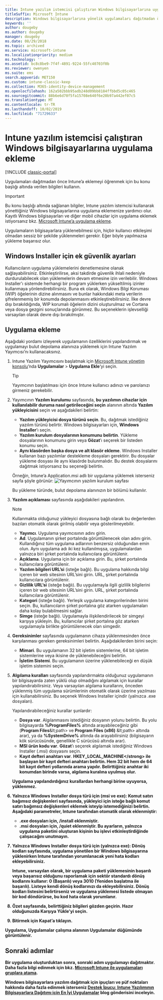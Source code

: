 ```yaml
---
title: Intune yazılım istemcisi çalıştıran Windows bilgisayarlarına uygulama ekleme
titleSuffix: Microsoft Intune
description: Windows bilgisayarlarına yönelik uygulamaları dağıtmadan önce Intune’a eklemeyi öğrenmek için bu konu başlığı altında verilen bilgileri kullanın.
keywords: ''
author: dougeby
ms.author: dougeby
manager: dougeby
ms.date: 08/29/2018
ms.topic: archived
ms.service: microsoft-intune
ms.localizationpriority: medium
ms.technology: ''
ms.assetid: bc8c8be9-7f4f-4891-9224-55fc40703f0b
ms.reviewer: owenyen
ms.suite: ems
search.appverid: MET150
ms.custom: intune-classic-keep
ms.collection: M365-identity-device-management
ms.openlocfilehash: 162a502bbb95adb248d09bb8184ffbbd5c05c465
ms.sourcegitcommit: 88b6e6d70f5fa15708e640f6e20b97a442ef07c5
ms.translationtype: MT
ms.contentlocale: tr-TR
ms.lasthandoff: 10/02/2019
ms.locfileid: "71729633"
---
```

# <a name="add-apps-for-windows-pcs-that-run-the-intune-software-client"></a>Intune yazılım istemcisi çalıştıran Windows bilgisayarlarına uygulama ekleme

[!INCLUDE [classic-portal](../../intune-classic/includes/classic-portal.md)]

Uygulamaları dağıtmadan önce Intune’a eklemeyi öğrenmek için bu konu başlığı altında verilen bilgileri kullanın.

> [!IMPORTANT]
> Bu konu başlığı altında sağlanan bilgiler, Intune yazılım istemcisi kullanarak yönettiğiniz Windows bilgisayarlarına uygulama eklemenize yardımcı olur. Kayıtlı Windows bilgisayarları ve diğer mobil cihazlar için uygulama eklemek istiyorsanız bkz. [Microsoft Intune’a uygulama ekleme](../apps/apps-add.md).

Uygulamaların bilgisayarlara yüklenebilmesi için, hiçbir kullanıcı etkileşimi olmadan sessiz bir şekilde yüklenmeleri gerekir. Eğer böyle yapılmazsa yükleme başarısız olur.

## <a name="additional-security-settings-for-windows-installer"></a>Windows Installer için ek güvenlik ayarları
Kullanıcıların uygulama yüklemelerini denetlemesine olanak sağlayabilirsiniz. Etkinleştirilirse, aksi takdirde güvenlik ihlali nedeniyle durdurulabilecek olan yüklemelerin devam etmesine izin verilebilir. Windows Installer'ı sistemde herhangi bir program yüklerken yükseltilmiş izinler kullanmaya yönlendirebilirsiniz. Buna ek olarak, Windows Bilgi Koruması (WIP) öğelerinin dizine alınmasını ve bunlar hakkındaki meta verilerin şifrelenmemiş bir konumda depolanmasını etkinleştirebilirsiniz. İlke devre dışı bırakıldığında, WIP korumalı öğelerin dizini oluşturulmaz ve Cortana veya dosya gezgini sonuçlarında görünmez. Bu seçeneklerin işlevselliği varsayılan olarak devre dışı bırakılmıştır. 

## <a name="add-the-app"></a>Uygulama ekleme
Aşağıdaki yordamı izleyerek uygulamanın özelliklerini yapılandırmak ve uygulamayı bulut depolama alanınıza yüklemek için Intune Yazılım Yayımcısı’nı kullanacaksınız.

1. Intune Yazılım Yayımcısını başlatmak için [Microsoft Intune yönetim konsolu](https://manage.microsoft.com)’nda **Uygulamalar** &gt; **Uygulama Ekle**‘yi seçin.

   > [!TIP]
   > Yayımcının başlatılması için önce Intune kullanıcı adınızı ve parolanızı girmeniz gerekebilir.

2. Yayımcının **Yazılım kurulumu** sayfasında, **bu yazılımın cihazlar için kullanılabilir duruma nasıl getirileceğini seçin** alanının altında **Yazılım yükleyicisini** seçin ve aşağıdakileri belirtin:

   - **Yazılım yükleyicisi dosya türünü seçin**. Bu, dağıtmak istediğiniz yazılım türünü belirtir. Windows bilgisayarları için, **Windows Installer**’ı seçin.
   - **Yazılım kurulum dosyalarının konumunu belirtin**. Yükleme dosyalarının konumunu girin veya **Gözat**’ı seçerek bir listeden konumu seçin.
   - **Aynı klasörden başka dosya ve alt klasör ekleme**. Windows Installer kullanan bazı yazılımlar destekleme dosyaları gerektirir. Bu dosyalar yükleme dosyası ile aynı klasörde bulunmalıdır. Bu destek dosyalarını dağıtmak istiyorsanız bu seçeneği belirtin.

   Örneğin, Intune’a Application.msi adlı bir uygulama yüklemek isterseniz sayfa şöyle görünür: ![Yayımcının yazılım kurulum sayfası](./media/add-apps-for-windows-pcs-in-microsoft-intune/publisher-for-pc.png)

   Bu yükleme türünde, bulut depolama alanınızın bir bölümü kullanılır.

3. **Yazılım açıklaması** sayfasında aşağıdakileri yapılandırın.

   > [!NOTE]
   > Kullanmakta olduğunuz yükleyici dosyasına bağlı olarak bu değerlerden bazıları otomatik olarak girilmiş olabilir veya gösterilmeyebilir.

   - **Yayımcı**. Uygulama yayımcısının adını girin.
   - **Ad**. Uygulamanın şirket portalında görüntülenecek olan adını girin.<br />Kullandığınız tüm uygulama adlarının benzersiz olduğundan emin olun. Aynı uygulama adı iki kez kullanılmışsa, uygulamalardan yalnızca biri şirket portalında kullanıcılara görüntülenir.
   - **Açıklama**. Uygulama için bir açıklama girin. Bu, şirket portalında kullanıcılara görüntülenir.
   - **Yazılım bilgileri URL’si** (isteğe bağlı). Bu uygulama hakkında bilgi içeren bir web sitesinin URL’sini girin. URL, şirket portalında kullanıcılara görüntülenir.
   - **Gizlilik URL’si** (isteğe bağlı). Bu uygulamayla ilgili gizlilik bilgilerini içeren bir web sitesinin URL’sini girin. URL, şirket portalında kullanıcılara görüntülenir.
   - **Kategori** (isteğe bağlı). Yerleşik uygulama kategorilerinden birini seçin. Bu, kullanıcıların şirket portalına göz atarken uygulamaları daha kolay bulabilmesini sağlar.
   - **Simge** (isteğe bağlı). Uygulamayla ilişkilendirilecek bir simgeyi karşıya yükleyin. Bu, kullanıcılar şirket portalına göz atarken uygulamayla birlikte görüntülenecek olan simgedir.

4. **Gereksinimler** sayfasında uygulamanın cihaza yüklenmesinden önce karşılanması gereken gereksinimleri belirtin. Aşağıdakilerden birini seçin:

   - **Mimari**. Bu uygulamanın 32 bit işletim sistemlerine, 64 bit işletim sistemlerine veya ikisine de yüklenebileceğini belirtin.
   - **İşletim Sistemi**. Bu uygulamanın üzerine yüklenebileceği en düşük işletim sistemini seçin.

5. **Algılama kuralları** sayfasında yapılandırmakta olduğunuz uygulamanın bir bilgisayarda zaten yüklü olup olmadığını algılamak için kurallar yapılandırabilirsiniz. Veya varsayılan algılama kurallarını, önceden yüklenmiş tüm uygulama sürümlerinin otomatik olarak üzerine yazılması için kullanabilirsiniz. Bu seçenek Windows Installer içindir (yalnızca .exe dosyaları).

   Yapılandırabileceğiniz kurallar şunlardır:
   - **Dosya var**. Algılanmasını istediğiniz dosyanın yolunu belirtin. Bu yolu bilgisayarda **%ProgramFiles%** altında arayabileceğiniz gibi (**Program Files**\&lt;path&gt; ve **Program Files (x86)** \&lt;path&gt; altında arar), ya da **%SystemDrive%** altında da arayabilirsiniz (bilgisayarın kök sürücüsünde, genellikle C sürücüsü altında arar).
   - **MSI ürün kodu var**. **Gözat**’ı seçerek algılamak istediğiniz Windows Installer (.msi) dosyasını seçin.
   - <strong>Kayıt defteri anahtarı var</strong>. <strong>HKEY_LOCAL_MACHINE\</strong> ile başlayan bir kayıt defteri anahtarı belirtin. Hem 32 bit hem de 64 bit kayıt defteri yollarında arama yapılır. Belirttiğiniz anahtar iki konumdan birinde varsa, algılama kuralına uyulmuş olur.

   Uygulama yapılandırdığınız kurallardan herhangi birine uyuyorsa, yüklenmez.

6. Yalnızca **Windows Installer** dosya türü için (msi ve exe): **Komut satırı bağımsız değişkenleri** sayfasında, yükleyici için isteğe bağlı komut satırı bağımsız değişkenleri eklemek isteyip istemediğinizi belirtin.
   Aşağıdaki parametreler, Intune tarafından otomatik olarak eklenmiştir:
   - .exe dosyaları için, **/install** eklenmiştir.
   - .msi dosyaları için, **/quiet** eklenmiştir.
   Bu ayarların, yalnızca uygulama paketini oluşturan kişinin bu işlevi etkinleştirdiğinde çalışacağını unutmayın.

7. Yalnızca **Windows Installer** dosya türü için (yalnızca exe): **Dönüş kodları** sayfasında, uygulama yönetilen bir Windows bilgisayarına yüklenirken Intune tarafından yorumlanacak yeni hata kodları ekleyebilirsiniz.

   Intune, varsayılan olarak, bir uygulama paketi yüklemesinin başarılı veya başarısız olduğunu raporlamak için sektör standardı dönüş kodlarını kullanır: **0** (Başarılı) veya **3010** (Yeniden başlatma ile başarılı). Listeye kendi dönüş kodlarınızı da ekleyebilirsiniz. Dönüş kodları listesini belirtirseniz ve uygulama yüklemesi listede olmayan bir kod döndürürse, bu kod hata olarak yorumlanır.

8. **Özet** sayfasında, belirttiğiniz bilgileri gözden geçirin. Hazır olduğunuzda **Karşıya Yükle**’yi seçin.

9. Bitirmek için **Kapat**’a tıklayın.

Uygulama, **Uygulamalar** çalışma alanının **Uygulamalar** düğümünde görüntülenir.

## <a name="next-steps"></a>Sonraki adımlar

Bir uygulama oluşturduktan sonra, sonraki adım uygulamayı dağıtmaktır. Daha fazla bilgi edinmek için bkz. [Microsoft Intune ile uygulamaları gruplara atama](../apps/apps-deploy.md).

Windows bilgisayarlara yazılım dağıtmak için ipuçları ve püf noktaları hakkında daha fazla edinmek isterseniz [Destek İpucu: Intune Yazılımının Bilgisayarlara Dağıtımı için En İyi Uygulamalar](https://support.microsoft.com/en-US/help/2583929) blog gönderisini inceleyin.
